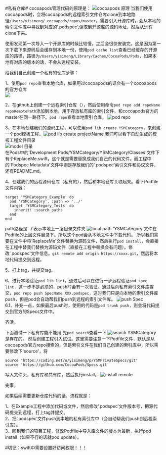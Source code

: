 #私有仓库#
cocoapods管理代码的原理是：
![cocoapods 原理](https://cl.ly/0Q1k2D083I1O/download/719C8CC4-41F9-4268-9A7C-D8EB6EC1BC6A.png)
当我们使用cocoapods时，会将cocoapods的远程索引文件仓库clone到本地路径```/Users/yisimeng/.cocoapods/repos/master```，需要引入开源库时，会从本地的索引文件库中寻找到对应的'.podspec',读取到开源库的源码地址，然后从远程clone下来。   
	
使用发现第一次导入一个开源库的时候比较慢，之后会很快安装完。这是因为第一次下载下来源码后会缓存到本地一份，使用```pod cache list```查看已经缓存的开源库的路径，路径为```/Users/yisimeng/Library/Caches/CocoaPods/Pods```，如果本地有对应的版本的话，不会从远程安装。

给我们自己创建一个私有的仓库步骤：
	
1、使用```pod repo```查看本地仓库，如果用过cocoapods的话会有一个cocoapods的官方仓库   
![](https://cl.ly/1N0A421V0Y2m/download/5A723073-B419-414B-9A8A-B29B4058176E.png)   

2、在github上创建一个远程索引仓库（），然后使用命令```pod repo add repoName repoRemotePath```添加到本地，用于存放私有库的索引文件，和cocoapods官方的master在同一路径下。```pod repo```查看本地索引仓库。
![pod repo](https://cl.ly/2u1i0a2Z190K/download/79B39DAE-DF33-424F-91EC-EA5D276EADD8.png)

3、在本地创建我们的源码工程，可以使用```pod lib create YSMCategory```，来创建一个pod模板工程。![pod lib create projectName](https://cl.ly/2N112I3g2Z0w/download/29670AC1-A83D-4A98-B93E-232E5892D14E.png)
我们可以看下自动生成的模板工程文件目录   
![model 目录](https://cl.ly/072N0B2T3X2s/download/7A1D73FC-DC4A-4F5C-B3F8-7E72EFE33C20.png)   
在Pods中的'Development Pods/YSMCategory/YSMCategory/Classes'文件下有个ReplaceMe.swift，这个就是需要替换成我们自己的代码文件。而工程中的'Podspec Metadata'文件中则是存放我们的'.podspec'索引文件和协议文件，还有README.md。  
 
4、创建我们的远程源码仓库（私有的），然后和本地仓库关联起来。看下Podfile文件内容：   

``` use_frameworks!   
target 'YSMCategory_Example' do   
  pod 'YSMCategory', :path => '../'   
  target 'YSMCategory_Tests' do   
    inherit! :search_paths   
  end   
end
```

path路径是'../'表示本地上一层目录文件夹
![local path](https://cl.ly/0V2s3y2o4410/download/7ECC2AF9-51CC-44EC-BB5B-F61B10EF8CC1.png)
'YSMCategory'文件在Podfile的上层文件目录下。所以这个pod会从本地文件中下载代码。
所以我们需要在文件中将'ReplaceMe'文件替换为源码文件，然后执行```pod install```，会直接在工程中替我们替换为源码文件（直接在工程中替换会有问题）。修改'.podspec'文件信息。```git remote add origin https://xxxx.git```，然后将本地代码提交到远程。   

5、打上tag，并提交tag。

6、进行本地验证```pod lib lint```，通过后可以在进行一步远程验证```pod spec lint```，这一步不是必须的，push时会有一次验证。通过后向私有索引文件库提交，```pod repo push SpecName XXX.podspec```，这时我们只是向本地的索引文件库push，但是pod会自动帮我们push到远程的索引文件库。
![push Spec](https://cl.ly/2t352e0j1n2F/download/7D30DF1B-2FD2-4B3A-8FF3-5D76971999AD.png)   
6.1、补充一点，如果最后push时，使用的代码是```pod trunk push```，则会将代码提交到官方的Specs文件中。

齐活。

下面测试一下私有库能不能用
先```pod search```查看一下
![search YSMCategory](https://cl.ly/0x3R1N1r2B2c/download/3412A63E-4050-40C5-A9A3-D401864F23A0.png)
是存在的。
然后创建工程引入试试。这里需要注意一下Podfile文件，默认是从cocoapods官方repo搜索的，但是索引文件在我们自己创建的索引库中，所以需要修改下'source'，将   

``` 
source 'https://coding.net/u/yisimeng/p/YSMPrivateSpecs/git'
source 'https://github.com/CocoaPods/Specs.git'
```   
写入文件头，私有库和共有库，然后执行install。
![install remote](https://cl.ly/3K2E3r0V2z1B/download/442F4971-0DA6-4E48-A4CE-DF0D68713EF2.png)

完事。

如果后续需要更新仓库代码的话，流程就是：

1、在Example工程中添加代码或文件，然后修改‘.podspec’文件版本号，把源代码提交到远程，打上tag并提交。   
2、把‘.podspec’文件push到本地的私有索引库中（会自动帮我们push到远程索引库）。   
3、回到我们的项目工程，修改Podfile中导入库文件的版本为最新，执行pod install（如果不行的话就pod update）。

#切记：swift中需要设置好访问权限！！！